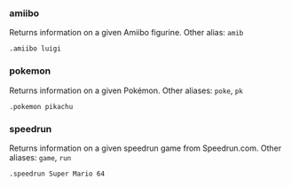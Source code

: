 ### amiibo
Returns information on a given Amiibo figurine. Other alias: `amib`
```
.amiibo luigi
```

### pokemon
Returns information on a given Pokémon. Other aliases: `poke`, `pk`
```
.pokemon pikachu
```

### speedrun
Returns information on a given speedrun game from Speedrun.com. Other aliases: `game`, `run`
```
.speedrun Super Mario 64
```